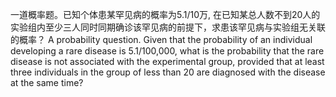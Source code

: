 
一道概率题。已知个体患某罕见病的概率为5.1/10万, 在已知某总人数不到20人的实验组内至少三人同时同期确诊该罕见病的前提下，求患该罕见病与实验组无关联的概率？
A probability question. Given that the probability of an individual developing a rare disease is 5.1/100,000, what is the probability that the rare disease is not associated with the experimental group, provided that at least three individuals in the group of less than 20 are diagnosed with the disease at the same time?
